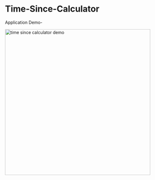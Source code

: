# Time-Since-Calculator
Application Demo-

<img width="481" alt="time since calculator demo" src="https://user-images.githubusercontent.com/26355832/38754794-686361f2-3f20-11e8-843e-c19638ddfe78.png">
